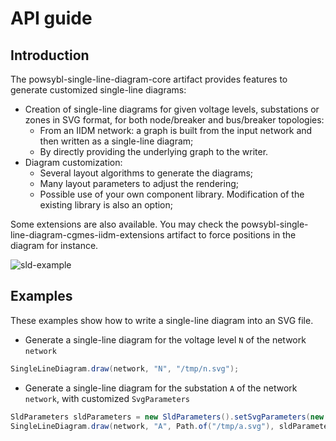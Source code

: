 # API guide

## Introduction

The powsybl-single-line-diagram-core artifact provides features to generate customized single-line diagrams:
- Creation of single-line diagrams for given voltage levels, substations or zones in SVG format, for both node/breaker and bus/breaker topologies:
    - From an IIDM network: a graph is built from the input network and then written as a single-line diagram;
    - By directly providing the underlying graph to the writer.
- Diagram customization:
    - Several layout algorithms to generate the diagrams;
    - Many layout parameters to adjust the rendering;
    - Possible use of your own component library. Modification of the existing library is also an option;

Some extensions are also available. You may check the powsybl-single-line-diagram-cgmes-iidm-extensions artifact to force positions in the diagram for instance.

![sld-example](/_static/img/sld-example.svg)

## Examples

These examples show how to write a single-line diagram into an SVG file.

* Generate a single-line diagram for the voltage level `N` of the network `network`

```java
SingleLineDiagram.draw(network, "N", "/tmp/n.svg");
```

* Generate a single-line diagram for the substation `A` of the network `network`, with customized `SvgParameters`

```java
SldParameters sldParameters = new SldParameters().setSvgParameters(new SvgParameters().setUseName(true));
SingleLineDiagram.draw(network, "A", Path.of("/tmp/a.svg"), sldParameters);
```